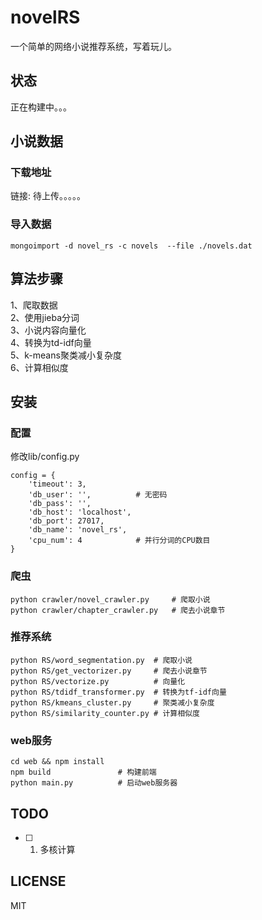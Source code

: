 # novelRS
一个简单的网络小说推荐系统，写着玩儿。

## 状态
正在构建中。。。

## 小说数据
### 下载地址
链接: 待上传。。。。。

### 导入数据
``` shell
mongoimport -d novel_rs -c novels  --file ./novels.dat
```

## 算法步骤
1、爬取数据<br>
2、使用jieba分词<br>
3、小说内容向量化<br>
4、转换为td-idf向量<br>
5、k-means聚类减小复杂度<br>
6、计算相似度<br>

## 安装
### 配置
修改lib/config.py
```
config = {
    'timeout': 3,
    'db_user': '',          # 无密码
    'db_pass': '',
    'db_host': 'localhost',
    'db_port': 27017,
    'db_name': 'novel_rs',
    'cpu_num': 4            # 并行分词的CPU数目
}
```

### 爬虫
``` shell
python crawler/novel_crawler.py     # 爬取小说
python crawler/chapter_crawler.py   # 爬去小说章节
```

### 推荐系统
``` shell
python RS/word_segmentation.py  # 爬取小说
python RS/get_vectorizer.py     # 爬去小说章节
python RS/vectorize.py          # 向量化
python RS/tdidf_transformer.py  # 转换为tf-idf向量
python RS/kmeans_cluster.py     # 聚类减小复杂度
python RS/similarity_counter.py # 计算相似度
```

### web服务
``` shell
cd web && npm install
npm build               # 构建前端
python main.py          # 启动web服务器
```

## TODO
- [ ] 1. 多核计算

## LICENSE
MIT